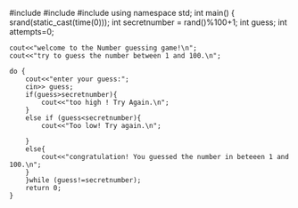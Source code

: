 #include<iostream>
#include<cstdlib>
#include<ctime>
using namespace std;
int main()
{
    srand(static_cast<unsigned int>(time(0)));
    int secretnumber = rand()%100+1;
    int guess;
    int attempts=0;

    cout<<"welcome to the Number guessing game!\n";
    cout<<"try to guess the number between 1 and 100.\n";

    do {
        cout<<"enter your guess:";
        cin>> guess;
        if(guess>secretnumber){
            cout<<"too high ! Try Again.\n";
        }
        else if (guess<secretnumber){
            cout<<"Too low! Try again.\n";

        }
        else{
            cout<<"congratulation! You guessed the number in beteeen 1 and 100.\n";
        }
        }while (guess!=secretnumber);
        return 0;
    }
